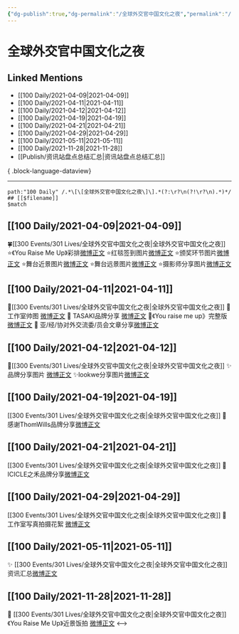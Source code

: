 ```yaml
---
{"dg-publish":true,"dg-permalink":"/全球外交官中国文化之夜","permalink":"/全球外交官中国文化之夜/","created":"2022-12-23T11:05:56.000+08:00","updated":"2023-08-24T18:43:43.652+08:00"}
---
```


# 全球外交官中国文化之夜

## Linked Mentions
- [[100 Daily/2021-04-09\|2021-04-09]]
- [[100 Daily/2021-04-11\|2021-04-11]]
- [[100 Daily/2021-04-12\|2021-04-12]]
- [[100 Daily/2021-04-19\|2021-04-19]]
- [[100 Daily/2021-04-21\|2021-04-21]]
- [[100 Daily/2021-04-29\|2021-04-29]]
- [[100 Daily/2021-05-11\|2021-05-11]]
- [[100 Daily/2021-11-28\|2021-11-28]]
- [[Publish/资讯站盘点总结汇总\|资讯站盘点总结汇总]]

{ .block-language-dataview}

---

```expander
path:"100 Daily" /.*\[\[全球外交官中国文化之夜\]\].*(?:\r?\n(?!\r?\n).*)*/
## [[$filename]]
$match
```
## [[100 Daily/2021-04-09\|2021-04-09]]
🍀[[300 Events/301 Lives/全球外交官中国文化之夜\|全球外交官中国文化之夜]]
⭐《You Raise Me Up》彩排[微博正文](https://m.weibo.cn/6466290670/4624238121585193)
⭐红毯签到图片[微博正文](https://m.weibo.cn/6466290670/4624207147702068)
⭐颁奖环节图片[微博正文](https://m.weibo.cn/6466290670/4624211173183344)
⭐舞台近景图片[微博正文](https://m.weibo.cn/6466290670/4624211471502807)
⭐舞台远景图片[微博正文](https://m.weibo.cn/6466290670/4624213446758186)
⭐摄影师分享图片[微博正文](https://m.weibo.cn/6466290670/4624213790689742)
## [[100 Daily/2021-04-11\|2021-04-11]]
🌟[[300 Events/301 Lives/全球外交官中国文化之夜\|全球外交官中国文化之夜]]
🌿 工作室帅图 [微博正文](https://m.weibo.cn/6466290670/4624863673189206)
🌿 TASAKI品牌分享 [微博正文](https://m.weibo.cn/6466290670/4624863753667790)
🌿《You raise me up》完整版[微博正文](https://m.weibo.cn/6466290670/4624919143383388)
🌿 亚/经/协对外交流委/员会文章分享[微博正文](https://m.weibo.cn/6466290670/4624838993642163)
## [[100 Daily/2021-04-12\|2021-04-12]]
🌟[[300 Events/301 Lives/全球外交官中国文化之夜\|全球外交官中国文化之夜]]
✨品牌分享图片 [微博正文](https://m.weibo.cn/6466290670/4625188094478772)
✨lookwe分享图片[微博正文](https://m.weibo.cn/6466290670/4625253176705429)
## [[100 Daily/2021-04-19\|2021-04-19]]
[[300 Events/301 Lives/全球外交官中国文化之夜\|全球外交官中国文化之夜]]
🌟 感谢ThomWills品牌分享[微博正文](https://m.weibo.cn/6466290670/4627828219842190)

## [[100 Daily/2021-04-21\|2021-04-21]]
[[300 Events/301 Lives/全球外交官中国文化之夜\|全球外交官中国文化之夜]]
🌟 ICICLE之禾品牌分享[微博正文](https://m.weibo.cn/6466290670/4628425690580247)
## [[100 Daily/2021-04-29\|2021-04-29]]
[[300 Events/301 Lives/全球外交官中国文化之夜\|全球外交官中国文化之夜]]
💫 工作室写真拍摄花絮 [微博正文](https://m.weibo.cn/6466290670/4631432854505341)
## [[100 Daily/2021-05-11\|2021-05-11]]
✨ [[300 Events/301 Lives/全球外交官中国文化之夜\|全球外交官中国文化之夜]]资讯汇总[微博正文](https://m.weibo.cn/6466290670/4635814778902250)
## [[100 Daily/2021-11-28\|2021-11-28]]
💫 [[300 Events/301 Lives/全球外交官中国文化之夜\|全球外交官中国文化之夜]]《You Raise Me Up》近景饭拍 [微博正文](https://weibo.com/detail/4708500196822168)
<-->